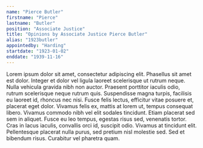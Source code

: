```yaml
---
name: "Pierce Butler"
firstname: "Pierce"
lastname: "Butler"
position: "Associate Justice"
title: "Opinions by Associate Justice Pierce Butler"
alias: "1923butler"
appointedby: "Harding"
startdate: "1923-01-02"
enddate: "1939-11-16"
---
```

Lorem ipsum dolor sit amet, consectetur adipiscing elit. Phasellus sit amet est dolor. Integer et dolor vel ligula laoreet scelerisque ut rutrum neque. Nulla vehicula gravida nibh non auctor. Praesent porttitor iaculis odio, rutrum scelerisque neque rutrum quis. Suspendisse magna turpis, facilisis eu laoreet id, rhoncus nec nisi. Fusce felis lectus, efficitur vitae posuere et, placerat eget dolor. Vivamus felis ex, mattis at lorem ut, tempus consequat libero. Vivamus commodo nibh vel elit sodales tincidunt. Etiam placerat sed sem in aliquet. Fusce eu leo tempus, egestas risus sed, venenatis tortor. Cras in lacus iaculis, convallis orci id, suscipit odio. Vivamus at tincidunt elit. Pellentesque placerat nulla purus, sed pretium nisl molestie sed. Sed et bibendum risus. Curabitur vel pharetra quam.
